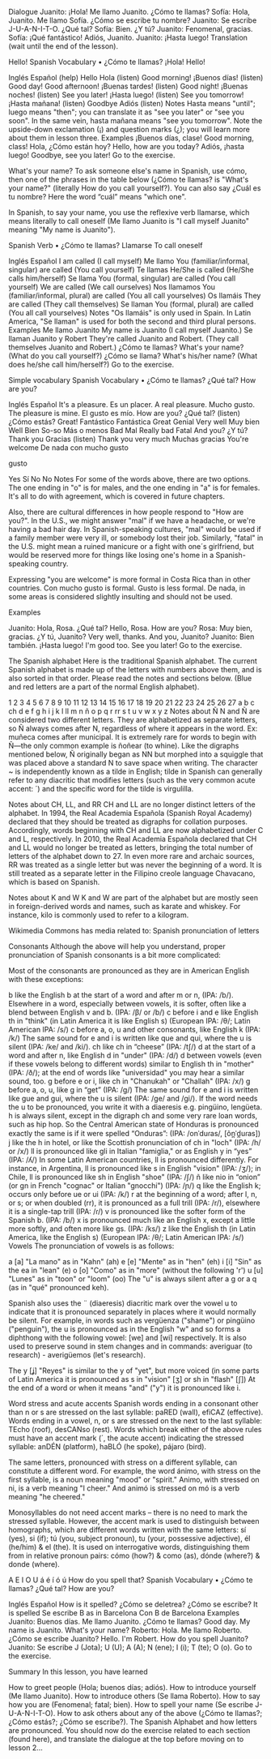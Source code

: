 Dialogue
Juanito: ¡Hola! Me llamo Juanito. ¿Cómo te llamas?
Sofía: Hola, Juanito. Me llamo Sofía. ¿Cómo se escribe tu nombre?
Juanito: Se escribe J-U-A-N-I-T-O. ¿Qué tal?
Sofía: Bien. ¿Y tú?
Juanito: Fenomenal, gracias.
Sofía: ¡Qué fantástico! Adiós, Juanito.
Juanito: ¡Hasta luego!
Translation (wait until the end of the lesson).

Hello!
Spanish Vocabulary • ¿Cómo te llamas?
¡Hola!  Hello!

Inglés	Español (help)
Hello	Hola (listen)
Good morning!	¡Buenos días! (listen)
Good day!
Good afternoon!	¡Buenas tardes! (listen)
Good night!	¡Buenas noches! (listen)
See you later!	¡Hasta luego! (listen)
See you tomorrow!	¡Hasta mañana! (listen)
Goodbye	Adiós (listen)
Notes
Hasta means "until"; luego means "then"; you can translate it as "see you later" or "see you soon". In the same vein, hasta mañana means "see you tomorrow".
Note the upside-down exclamation (¡) and question marks (¿); you will learn more about them in lesson three.
Examples
¡Buenos días, clase!
Good morning, class!
Hola, ¿Cómo están hoy?
Hello, how are you today?
Adiós, ¡hasta luego!
Goodbye, see you later!
Go to the exercise.

What's your name?
To ask someone else's name in Spanish, use cómo, then one of the phrases in the table below (¿Cómo te llamas? is "What's your name?" (literally How do you call yourself?). You can also say ¿Cuál es tu nombre? Here the word “cuál” means "which one".

In Spanish, to say your name, you use the reflexive verb llamarse, which means literally to call oneself (Me llamo Juanito is "I call myself Juanito" meaning "My name is Juanito").

Spanish Verb • ¿Cómo te llamas?
Llamarse  To call oneself

Inglés	Español
I am called (I call myself)	Me llamo
You (familiar/informal, singular) are called (You call yourself)	Te llamas
He/She is called (He/She calls him/herself)	Se llama
You (formal, singular) are called (You call yourself)
We are called (We call ourselves)	Nos llamamos
You (familiar/informal, plural) are called (You all call yourselves)	Os llamáis
They are called (They call themselves)	Se llaman
You (formal, plural) are called (You all call yourselves)
Notes
"Os llamáis" is only used in Spain. In Latin America, "Se llaman" is used for both the second and third plural persons.
Examples
Me llamo Juanito
My name is Juanito (I call myself Juanito.)
Se llaman Juanito y Robert
They're called Juanito and Robert. (They call themselves Juanito and Robert.)
¿Cómo te llamas?
What's your name? (What do you call yourself?)
¿Cómo se llama?
What's his/her name? (What does he/she call him/herself?)
Go to the exercise.

Simple vocabulary
Spanish Vocabulary • ¿Cómo te llamas?
¿Qué tal?  How are you?

Inglés	Español
It's a pleasure.	Es un placer.
A real pleasure.	Mucho gusto.
The pleasure is mine.	El gusto es mío.
How are you?	¿Qué tal? (listen)
¿Cómo estás?
Great!	Fantástico
Fantástica
Great	Genial
Very well	Muy bien
Well	Bien
So-so	Más o menos
Bad	Mal
Really bad	Fatal
And you?	¿Y tú?
Thank you	Gracias (listen)
Thank you very much	Muchas gracias
You're welcome	De nada
con mucho gusto

gusto

Yes	Sí
No	No
Notes
For some of the words above, there are two options. The one ending in "o" is for males, and the one ending in "a" is for females. It's all to do with agreement, which is covered in future chapters.

Also, there are cultural differences in how people respond to "How are you?". In the U.S., we might answer "mal" if we have a headache, or we're having a bad hair day. In Spanish-speaking cultures, "mal" would be used if a family member were very ill, or somebody lost their job. Similarly, "fatal" in the U.S. might mean a ruined manicure or a fight with one´s girlfriend, but would be reserved more for things like losing one's home in a Spanish-speaking country.

Expressing "you are welcome" is more formal in Costa Rica than in other countries. Con mucho gusto is formal. Gusto is less formal. De nada, in some areas is considered slightly insulting and should not be used.

Examples

Juanito: Hola, Rosa. ¿Qué tal?
Hello, Rosa. How are you?
Rosa: Muy bien, gracias. ¿Y tú, Juanito?
Very well, thanks. And you, Juanito?
Juanito: Bien también. ¡Hasta luego!
I'm good too. See you later!
Go to the exercise.

The Spanish alphabet
Here is the traditional Spanish alphabet. The current Spanish alphabet is made up of the letters with numbers above them, and is also sorted in that order. Please read the notes and sections below. (Blue and red letters are a part of the normal English alphabet).

1	2	3		4	5	6	7	8	9	10	11	12		13	14	15	16	17	18	19		20	21	22	23	24	25	26	27
a	b	c	ch	d	e	f	g	h	i	j	k	l	ll	m	n	ñ	o	p	q	r	rr	s	t	u	v	w	x	y	z
Notes about Ñ
N and Ñ are considered two different letters. They are alphabetized as separate letters, so Ñ always comes after N, regardless of where it appears in the word. Ex: muñeca comes after municipal. It is extremely rare for words to begin with Ñ—the only common example is ñoñear (to whine). Like the digraphs mentioned below, Ñ originally began as NN but morphed into a squiggle that was placed above a standard N to save space when writing. The character ~ is independently known as a tilde in English; tilde in Spanish can generally refer to any diacritic that modifies letters (such as the very common acute accent: ´) and the specific word for the tilde is virgulilla.

Notes about CH, LL, and RR
CH and LL are no longer distinct letters of the alphabet. In 1994, the Real Academia Española (Spanish Royal Academy) declared that they should be treated as digraphs for collation purposes. Accordingly, words beginning with CH and LL are now alphabetized under C and L, respectively. In 2010, the Real Academia Española declared that CH and LL would no longer be treated as letters, bringing the total number of letters of the alphabet down to 27. In even more rare and archaic sources, RR was treated as a single letter but was never the beginning of a word. It is still treated as a separate letter in the Filipino creole language Chavacano, which is based on Spanish.

Notes about K and W
K and W are part of the alphabet but are mostly seen in foreign-derived words and names, such as karate and whiskey. For instance, kilo is commonly used to refer to a kilogram.

	
Wikimedia Commons has media related to: Spanish pronunciation of letters

Consonants
Although the above will help you understand, proper pronunciation of Spanish consonants is a bit more complicated:

Most of the consonants are pronounced as they are in American English with these exceptions:

b like the English b at the start of a word and after m or n, (IPA: /b/). Elsewhere in a word, especially between vowels, it is softer, often like a blend between English v and b. (IPA: /β/ or /b/)
c before i and e like English th in "think" (in Latin America it is like English s) (European IPA: /θ/; Latin American IPA: /s/)
c before a, o, u and other consonants, like English k (IPA: /k/)
The same sound for e and i is written like que and qui, where the u is silent (IPA: /ke/ and /ki/).
ch like ch in “cheese” (IPA: /tʃ/)
d at the start of a word and after n, like English d in "under" (IPA: /d/)
d between vowels (even if these vowels belong to different words) similar to English th in "mother" (IPA: /ð/); at the end of words like "universidad" you may hear a similar sound, too.
g before e or i, like ch in "Chanukah" or "Challah" (IPA: /x/)
g before a, o, u, like g in “get” (IPA: /g/)
The same sound for e and i is written like gue and gui, where the u is silent (IPA: /ge/ and /gi/). If the word needs the u to be pronounced, you write it with a diaeresis e.g. pingüino, lengüeta.
h is always silent, except in the digraph ch and some very rare loan words, such as hip hop. So the Central American state of Honduras is pronounced exactly the same is if it were spelled “Onduras”: (IPA: /onˈduɾas/, [õn̪ˈd̪uɾas])
j like the h in hotel, or like the Scottish pronunciation of ch in "loch" (IPA: /h/ or /x/)
ll is pronounced like gli in Italian "famiglia," or as English y in “yes” (IPA: /ʎ/)
In some Latin American countries, ll is pronounced differently. For instance, in Argentina, ll is pronounced like s in English "vision" (IPA: /ʒ/); in Chile, ll is pronounced like sh in English "shoe" (IPA: /ʃ/)
ñ like nio in “onion” (or gn in French "cognac" or Italian "gnocchi") (IPA: /ɲ/)
q like the English k; occurs only before ue or ui (IPA: /k/)
r at the beginning of a word; after l, n, or s; or when doubled (rr), it is pronounced as a full trill (IPA: /r/), elsewhere it is a single-tap trill (IPA: /ɾ/)
v is pronounced like the softer form of the Spanish b. (IPA: /b/)
x is pronounced much like an English x, except a little more softly, and often more like gs. (IPA: /ks/)
z like the English th (in Latin America, like the English s) (European IPA: /θ/; Latin American IPA: /s/)
Vowels
The pronunciation of vowels is as follows:

a [a] "La mano" as in "Kahn" (ah)
e [e] "Mente" as in "hen" (eh)
i [i] "Sin" as the ea in "lean" (e)
o [o] "Como" as in "more" (without the following 'r')
u [u] "Lunes" as in "toon" or "loom" (oo)
The "u" is always silent after a g or a q (as in "qué" pronounced keh).

Spanish also uses the ¨ (diaeresis) diacritic mark over the vowel u to indicate that it is pronounced separately in places where it would normally be silent. For example, in words such as vergüenza ("shame") or pingüino ("penguin"), the u is pronounced as in the English "w" and so forms a diphthong with the following vowel: [we] and [wi] respectively. It is also used to preserve sound in stem changes and in commands: averiguar (to research) - averigüemos (let's research).

The y [ʝ] "Reyes" is similar to the y of "yet", but more voiced (in some parts of Latin America it is pronounced as s in "vision" [ʒ] or sh in "flash" [ʃ]) At the end of a word or when it means "and" ("y") it is pronounced like i.

Word stress and acute accents
Spanish words ending in a consonant other than n or s are stressed on the last syllable: paRED (wall), efiCAZ (effective).
Words ending in a vowel, n, or s are stressed on the next to the last syllable: TEcho (roof), desCANso (rest).
Words which break either of the above rules must have an accent mark (´, the acute accent) indicating the stressed syllable: anDÉN (platform), haBLÓ (he spoke), pájaro (bird).

The same letters, pronounced with stress on a different syllable, can constitute a different word. For example, the word ánimo, with stress on the first syllable, is a noun meaning "mood" or "spirit." Animo, with stressed on ni, is a verb meaning "I cheer." And animó is stressed on mó is a verb meaning "he cheered."

Monosyllables do not need accent marks – there is no need to mark the stressed syllable. However, the accent mark is used to distinguish between homographs, which are different words written with the same letters: sí (yes), si (if); tú (you, subject pronoun), tu (your, possessive adjective), él (he/him) & el (the). It is used on interrogative words, distinguishing them from in relative pronoun pairs: cómo (how?) & como (as), dónde (where?) & donde (where).

A	E	I	O	U
á	é	í	ó	ú
How do you spell that?
Spanish Vocabulary • ¿Cómo te llamas?
¿Qué tal?  How are you?

Inglés	Español
How is it spelled?	¿Cómo se deletrea?
¿Cómo se escribe?
It is spelled	Se escribe
B as in Barcelona	Con B de Barcelona
Examples
Juanito: Buenos días. Me llamo Juanito. ¿Cómo te llamas?
Good day. My name is Juanito. What's your name?
Roberto: Hola. Me llamo Roberto. ¿Cómo se escribe Juanito?
Hello. I'm Robert. How do you spell Juanito?
Juanito: Se escribe J (Jota); U (U); A (A); N (ene); I (i); T (te); O (o).
Go to the exercise.

Summary
In this lesson, you have learned

How to greet people (Hola; buenos días; adiós).
How to introduce yourself (Me llamo Juanito).
How to introduce others (Se llama Roberto).
How to say how you are (Fenomenal; fatal; bien).
How to spell your name (Se escribe J-U-A-N-I-T-O).
How to ask others about any of the above (¿Cómo te llamas?; ¿Cómo estás?; ¿Cómo se escribe?).
The Spanish Alphabet and how letters are pronounced.
You should now do the exercise related to each section (found here), and translate the dialogue at the top before moving on to lesson 2...
